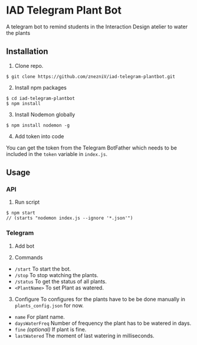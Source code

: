 # IAD Telegram Plant Bot
A telegram bot to remind students in the Interaction Design atelier to water the plants 

## Installation
1. Clone repo.
```clone
$ git clone https://github.com/znezniV/iad-telegram-plantbot.git
```

2. Install npm packages
```npm
$ cd iad-telegram-plantbot
$ npm install
```

3. Install Nodemon globally
```nodemon
$ npm install nodemon -g
```

4. Add token into code

You can get the token from the Telegram BotFather which needs to be included in the `token` variable in `index.js`.

## Usage
### API
1. Run script
```npm command
$ npm start
// (starts "nodemon index.js --ignore '*.json'")
```
### Telegram
1. Add bot

2. Commands
- `/start` To start the bot.
- `/stop` To stop watching the plants.
- `/status` To get the status of all plants.
- `<PlantName>` To set Plant as watered.

3. Configure
To configures for the plants have to be be done manually in `plants_config.json` for now.
- `name` For plant name.
- `daysWaterFreq` Number of frequency the plant has to be watered in days.
- `fine` _(optional)_ If plant is fine.
- `lastWatered` The moment of last watering in milliseconds.